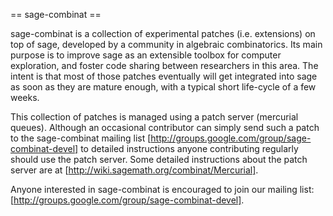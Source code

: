 == sage-combinat ==

sage-combinat is a collection of experimental patches
(i.e. extensions) on top of sage, developed by
a community in algebraic combinatorics. Its main purpose is to improve
sage as an extensible toolbox for computer exploration, and foster
code sharing between researchers in this area. The intent is that most
of those patches eventually will get integrated into sage as soon as
they are mature enough, with a typical short life-cycle of a few
weeks.



This collection of patches is managed using a patch server (mercurial
queues). Although an occasional contributor can simply send such a
patch to the sage-combinat mailing list [http://groups.google.com/group/sage-combinat-devel] to detailed
instructions anyone contributing
regularly should use the patch server. Some detailed instructions about the patch server are at [http://wiki.sagemath.org/combinat/Mercurial].

Anyone interested in sage-combinat is encouraged to join our mailing list: [http://groups.google.com/group/sage-combinat-devel].
